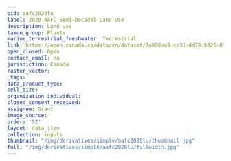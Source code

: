```yaml
---
pid: aafc2020lu
label: 2020 AAFC Semi-Decadal Land Use
description: Land use
taxon_group: Plants
marine_terrestrial_freshwater: Terrestrial
link: https://open.canada.ca/data/en/dataset/7a098ea9-cc31-4d79-b326-89f6cd1fbb7d
open_closed: Open
contact_email: na
jurisdiction: Canada
raster_vector: 
_tags: 
data_product_type: 
cell_size: 
organization_individual: 
closed_consent_received: 
assignee: Grant
image_source: 
order: '52'
layout: data_item
collection: inputs
thumbnail: "/img/derivatives/simple/aafc2020lu/thumbnail.jpg"
full: "/img/derivatives/simple/aafc2020lu/fullwidth.jpg"
---
```

